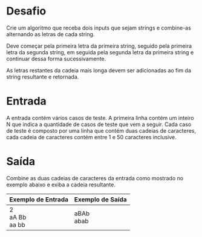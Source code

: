 # Desafio
Crie um algoritmo que receba dois inputs que sejam strings e combine-as alternando as letras de cada string. 

Deve começar pela primeira letra da primeira string, seguido pela primeira letra da segunda string, em seguida pela segunda letra da primeira string e continuar dessa forma sucessivamente.

As letras restantes da cadeia mais longa devem ser adicionadas ao fim da string resultante e retornada.

# Entrada
A entrada contém vários casos de teste. A primeira linha contém um inteiro N que indica a quantidade de casos de teste que vem a seguir. Cada caso de teste é composto por uma linha que contém duas cadeias de caracteres, cada cadeia de caracteres contém entre 1 e 50 caracteres inclusive.

# Saída
Combine as duas cadeias de caracteres da entrada como mostrado no exemplo abaixo e exiba a cadeia resultante.

| Exemplo de Entrada | Exemplo de Saída|
| ---|--- |
|2</br>aA Bb</br>aa bb|aBAb</br>abab|